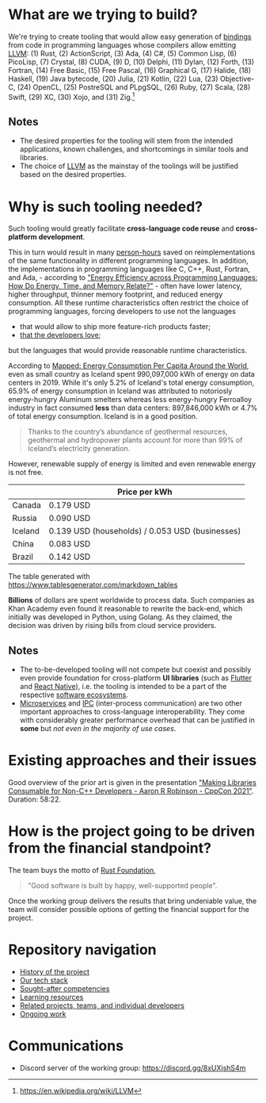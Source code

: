 <!-- The README is intentionally written in the design-doc style -->

# What are we trying to build?

We're trying to create tooling that would allow easy generation of [bindings] from code in programming languages whose compilers allow emitting [LLVM]: (1) Rust, (2) ActionScript, (3) Ada, (4) C#, (5) Common Lisp, (6) PicoLisp, (7) Crystal, (8) CUDA, (9) D, (10) Delphi, (11) Dylan, (12) Forth, (13) Fortran, (14) Free Basic, (15) Free Pascal, (16) Graphical G, (17) Halide, (18) Haskell, (19) Java bytecode, (20) Julia, (21) Kotlin, (22) Lua, (23) Objective-C, (24) OpenCL, (25) PostreSQL and PLpgSQL, (26) Ruby, (27) Scala, (28) Swift, (29) XC, (30) Xojo, and (31) Zig.[^1]

## Notes
* The desired properties for the tooling will stem from the intended applications, known challenges, and shortcomings in similar tools and libraries.
* The choice of [LLVM] as the mainstay of the toolings will be justified based on the desired properties.

# Why is such tooling needed?

Such tooling would greatly facilitate **cross-language code reuse** and **cross-platform development**.

This in turn would result in many [person-hours] saved on reimplementations of the same functionality in different programming languages. In addition, the implementations in programming languages like C, C++, Rust, Fortran, and Ada, - according to ["Energy Efficiency across Programming Languages: How Do Energy, Time, and Memory Relate?"] - often have lower latency, higher throughput, thinner memory footprint, and reduced energy consumption. All these runtime characteristics often restrict the choice of programming languages, forcing developers to use not the languages
* that would allow to ship more feature-rich products faster;
* [that the developers love][Most loved, dreaded, and wanted];

but the languages that would provide reasonable runtime characteristics.

According to [Mapped: Energy Consumption Per Capita Around the World], even as small country as Iceland spent 990,097,000 kWh of energy on data centers in 2019. While it's only 5.2% of Iceland's total energy consumption, 65.9% of energy consumption in Iceland was attributed to notoriosly energy-hungry Aluminum smelters whereas less energy-hungry Ferroalloy industry in fact consumed **less** than data centers: 897,846,000 kWh or 4.7% of total energy consumption. Iceland is in a good position.

> Thanks to the country’s abundance of geothermal resources, geothermal and hydropower plants account for more than 99% of Iceland’s electricity generation.

However, renewable supply of energy is limited and even renewable energy is not free. 

|         | Price per kWh                                   |
|---------|-------------------------------------------------|
| Canada  | 0.179 USD                                       |
| Russia  | 0.090 USD                                       |
| Iceland | 0.139 USD (households) / 0.053 USD (businesses) |
| China   | 0.083 USD                                       |
| Brazil  | 0.142 USD                                       |

The table generated with <https://www.tablesgenerator.com/markdown_tables>

**Billions** of dollars are spent worldwide to process data. Such companies as Khan Academy even found it reasonable to rewrite the back-end, which initially was developed in Python, using Golang. As they claimed, the decision was driven by rising bills from cloud service providers.

## Notes

* The to-be-developed tooling will not compete but coexist and possibly even provide foundation for cross-platform **UI libraries** (such as [Flutter] and [React Native]), i.e. the tooling is intended to be a part of the respective [software ecosystems].
* [Microservices] and [IPC] (inter-process communication) are two other important approaches to cross-language interoperability. They come with considerably greater performance overhead that can be justified in **some** but *not even in the majority of use cases*.

<!-- The claim "but *not even in the majority of use cases*" must be supported with facts -->

# Existing approaches and their issues

Good overview of the prior art is given in the presentation ["Making Libraries Consumable for Non-C++ Developers - Aaron R Robinson - CppCon 2021"]. Duration: 58:22.

# How is the project going to be driven from the financial standpoint?

The team buys the motto of [Rust Foundation],

> "Good software is built by happy, well-supported people".

Once the working group delivers the results that bring undeniable value, the team will consider possible options of getting the financial support for the project. 

# Repository navigation

* [History of the project](https://github.com/JohnScience/cross-lang-and-cross-platform/blob/main/HISTORY.md)
* [Our tech stack](https://github.com/cross-lang-and-cross-platform/cross-lang-and-cross-platform/blob/main/OUR_TECH_STACK.md)
* [Sought-after competencies](https://github.com/JohnScience/cross-lang-and-cross-platform/blob/main/SOUGHT_AFTER_COMPETENCIES.md)
* [Learning resources](https://github.com/cross-lang-and-cross-platform/cross-lang-and-cross-platform/blob/main/RESOURCES.md)
* [Related projects, teams, and individual developers]([here](https://github.com/cross-lang-and-cross-platform/cross-lang-and-cross-platform/blob/main/RELATED_TEAMS_AND_PROJECTS.md))
* [Ongoing work](https://github.com/JohnScience/cross-lang-and-cross-platform/blob/main/ONGOING_WORK.md)

# Communications

* Discord server of the working group: https://discord.gg/8xUXjshS4m

[bindings]: https://en.wikipedia.org/wiki/Language_binding
[LLVM]: https://llvm.org/docs/LangRef.html#abstract
["Making Libraries Consumable for Non-C++ Developers - Aaron R Robinson - CppCon 2021"]: https://www.youtube.com/watch?v=4r09pv9v1w0
[Flutter]: https://en.wikipedia.org/wiki/Flutter_(software)
[React Native]: https://en.wikipedia.org/wiki/React_Native
[software ecosystems]: https://en.wikipedia.org/wiki/Software_ecosystem
[Rust Foundation]: https://foundation.rust-lang.org/
[Microservices]: https://towardsdatascience.com/microservice-architecture-a-brief-overview-and-why-you-should-use-it-in-your-next-project-a17b6e19adfd
[IPC]: https://en.wikipedia.org/wiki/Inter-process_communication
[person-hours]: https://en.wikipedia.org/wiki/Man-hour
["Energy Efficiency across Programming Languages: How Do Energy, Time, and Memory Relate?"]: https://greenlab.di.uminho.pt/wp-content/uploads/2017/10/sleFinal.pdf
[Most loved, dreaded, and wanted]: https://insights.stackoverflow.com/survey/2021#technology-most-loved-dreaded-and-wanted
[Mapped: Energy Consumption Per Capita Around the World]: https://elements.visualcapitalist.com/energy-consumption-per-capita/
[^1]: https://en.wikipedia.org/wiki/LLVM
